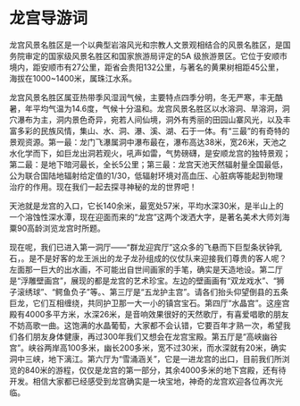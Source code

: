 # 龙宫导游词  
龙宫风景名胜区是一个以典型岩溶风光和宗教人文景观相结合的风景名胜区，是国务院审定的国家级风景名胜区和国家旅游局评定的5A 级旅游景区。它位于安顺市境内，距安顺市有27公里，距省会贵阳132公里，与著名的黄果树相距45公里，海拔在1000~1400米，属珠江水系。  

龙宫风景名胜区属亚热带季风湿润气候，主要特点四季分明，冬无严寒，丰无酷暑，年平均气温为14.6度，气候十分温和。龙宫风景名胜区以水溶洞、旱溶洞，洞穴瀑布为主，洞内景色奇异，宛若人间仙境，洞外有秀丽的田园山寨风光，以及丰富多彩的民族风情，集山、水、洞、瀑、溪、湖、石于一体。有“三最”的有奇特的景观资源。第一最：龙门飞瀑属洞中瀑布最在，瀑布高达38米，宽26米，天池之水化学而下，如巨龙出洞若观火，吼声如雷，气势磅礴，是安顺龙宫的独特景观；第二最：是地下暗河最长，全长5公里；第三最：龙宫天池天然辐射量全国最低，公为联合国陆地辐射给定值的1/30，低辐射环境对高血压、心脏病等能起到物理治疗的作用。现在我们一起去探寻神秘的龙的世界吧！  

天池就是龙宫的入口，它长140余米，最宽处57米，平均水深30米，是半山上的一个溶蚀性深水潭，现在迎面而来的“龙宫”这两个泼洒大字，是著名美术大师刘海粟90高龄浏览龙宫时所题。  

现在呢，我们已进入第一洞厅――“群龙迎宾厅”这众多的飞悬而下巨型条状钟乳石，。是不是好客的龙王派出的龙子龙孙组成的仪仗队来迎接我们尊贵的客人呢？左面那一巨大的出水画，不可能出自世间画家的手笔，确实是天造地设。第二厅是“浮雕壁画宫”，展现的都是龙宫的艺术珍宝。左边的壁画画有“双龙戏水”、“狮子滚绣球”、“鳄鱼负子”等。、第三厅是“五龙护主宫”。请各们抬头仰望倒县的五条巨龙，它们互相缠绕，共同护卫那一大一小的镇宫宝石。第四厅“水晶宫”。这座宫殿有4000多平方米，水深26米，是音响效果很好的天然歌厅，有喜爱唱歌的朋友不妨高歌一曲。这饱满的水晶葡萄，大家都不会认错，它要百年才熟一次，希望我们各们朋友身体健康，再过300年我们又想会在龙宫宝殿。第五厅是“高峡幽谷宫”。峡谷两岸高100多米，幽长200多米，宽不过30米，而水深就有20米，确实洞中三峡，地下漓江。第六厅为“雪涌涵关”，它是一进龙宫的出口，目前我们所浏览的840米的游程，仅仅是龙宫的第一部分，其余4000多米的地下宫殿，还有待开发。相信大家都已经感受到龙宫确实是一块宝地，神奇的龙宫欢迎各位再次光临。  

